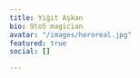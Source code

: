 ```yaml
---
title: Yiğit Aşkan
bio: 9to5 magician
avatar: "/images/heroreal.jpg"
featured: true
social: []

---
```

